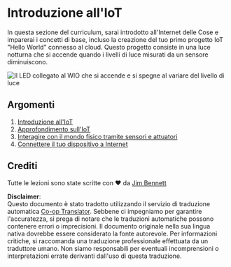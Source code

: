 <!--
CO_OP_TRANSLATOR_METADATA:
{
  "original_hash": "e2b1b891b08ef7633d285547fbe73290",
  "translation_date": "2025-08-25T17:13:00+00:00",
  "source_file": "1-getting-started/README.md",
  "language_code": "it"
}
-->
# Introduzione all'IoT

In questa sezione del curriculum, sarai introdotto all'Internet delle Cose e imparerai i concetti di base, incluso la creazione del tuo primo progetto IoT "Hello World" connesso al cloud. Questo progetto consiste in una luce notturna che si accende quando i livelli di luce misurati da un sensore diminuiscono.

![Il LED collegato al WIO che si accende e si spegne al variare del livello di luce](../../../images/wio-running-assignment-1-1.gif)

## Argomenti

1. [Introduzione all'IoT](lessons/1-introduction-to-iot/README.md)
1. [Approfondimento sull'IoT](lessons/2-deeper-dive/README.md)
1. [Interagire con il mondo fisico tramite sensori e attuatori](lessons/3-sensors-and-actuators/README.md)
1. [Connettere il tuo dispositivo a Internet](lessons/4-connect-internet/README.md)

## Crediti

Tutte le lezioni sono state scritte con ♥️ da [Jim Bennett](https://GitHub.com/JimBobBennett)

**Disclaimer**:  
Questo documento è stato tradotto utilizzando il servizio di traduzione automatica [Co-op Translator](https://github.com/Azure/co-op-translator). Sebbene ci impegniamo per garantire l'accuratezza, si prega di notare che le traduzioni automatiche possono contenere errori o imprecisioni. Il documento originale nella sua lingua nativa dovrebbe essere considerato la fonte autorevole. Per informazioni critiche, si raccomanda una traduzione professionale effettuata da un traduttore umano. Non siamo responsabili per eventuali incomprensioni o interpretazioni errate derivanti dall'uso di questa traduzione.